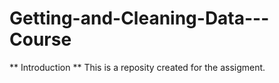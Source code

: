 # Getting-and-Cleaning-Data---Course
** Introduction **
This is a reposity created for the assigment. 
